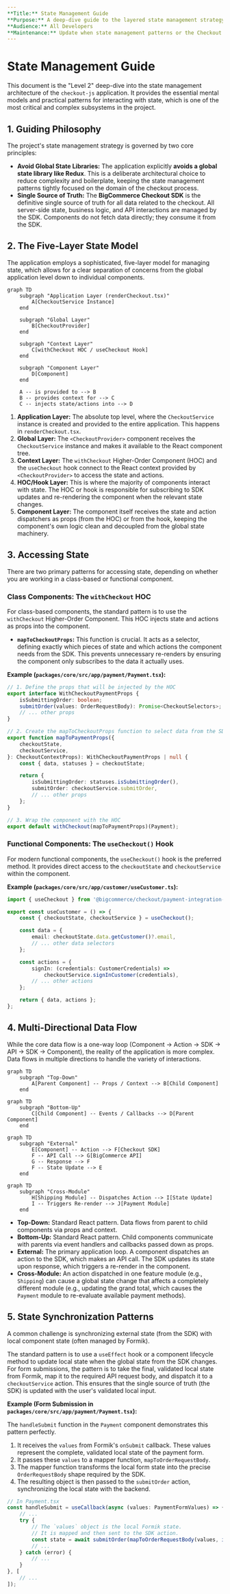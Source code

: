 ```yaml
---
**Title:** State Management Guide
**Purpose:** A deep-dive guide to the layered state management strategy and data flow patterns.
**Audience:** All Developers
**Maintenance:** Update when state management patterns or the Checkout SDK integration changes.
---
```


# State Management Guide

This document is the "Level 2" deep-dive into the state management architecture of the `checkout-js` application. It provides the essential mental models and practical patterns for interacting with state, which is one of the most critical and complex subsystems in the project.

## 1. Guiding Philosophy

The project's state management strategy is governed by two core principles:

*   **Avoid Global State Libraries:** The application explicitly **avoids a global state library like Redux**. This is a deliberate architectural choice to reduce complexity and boilerplate, keeping the state management patterns tightly focused on the domain of the checkout process.
*   **Single Source of Truth:** The **BigCommerce Checkout SDK** is the definitive single source of truth for all data related to the checkout. All server-side state, business logic, and API interactions are managed by the SDK. Components do not fetch data directly; they consume it from the SDK.

## 2. The Five-Layer State Model

The application employs a sophisticated, five-layer model for managing state, which allows for a clear separation of concerns from the global application level down to individual components.

```mermaid
graph TD
    subgraph "Application Layer (renderCheckout.tsx)"
        A[CheckoutService Instance]
    end

    subgraph "Global Layer"
        B[CheckoutProvider]
    end

    subgraph "Context Layer"
        C[withCheckout HOC / useCheckout Hook]
    end

    subgraph "Component Layer"
        D[Component]
    end

    A -- is provided to --> B
    B -- provides context for --> C
    C -- injects state/actions into --> D
```

1.  **Application Layer:** The absolute top level, where the `CheckoutService` instance is created and provided to the entire application. This happens in `renderCheckout.tsx`.
2.  **Global Layer:** The `<CheckoutProvider>` component receives the `CheckoutService` instance and makes it available to the React component tree.
3.  **Context Layer:** The `withCheckout` Higher-Order Component (HOC) and the `useCheckout` hook connect to the React context provided by `<CheckoutProvider>` to access the state and actions.
4.  **HOC/Hook Layer:** This is where the majority of components interact with state. The HOC or hook is responsible for subscribing to SDK updates and re-rendering the component when the relevant state changes.
5.  **Component Layer:** The component itself receives the state and action dispatchers as props (from the HOC) or from the hook, keeping the component's own logic clean and decoupled from the global state machinery.

## 3. Accessing State

There are two primary patterns for accessing state, depending on whether you are working in a class-based or functional component.

### Class Components: The `withCheckout` HOC

For class-based components, the standard pattern is to use the `withCheckout` Higher-Order Component. This HOC injects state and actions as props into the component.

*   **`mapToCheckoutProps`:** This function is crucial. It acts as a selector, defining exactly which pieces of state and which actions the component needs from the SDK. This prevents unnecessary re-renders by ensuring the component only subscribes to the data it actually uses.

**Example (`packages/core/src/app/payment/Payment.tsx`):**
```typescript
// 1. Define the props that will be injected by the HOC
export interface WithCheckoutPaymentProps {
    isSubmittingOrder: boolean;
    submitOrder(values: OrderRequestBody): Promise<CheckoutSelectors>;
    // ... other props
}

// 2. Create the mapToCheckoutProps function to select data from the SDK
export function mapToPaymentProps({
    checkoutState,
    checkoutService,
}: CheckoutContextProps): WithCheckoutPaymentProps | null {
    const { data, statuses } = checkoutState;

    return {
        isSubmittingOrder: statuses.isSubmittingOrder(),
        submitOrder: checkoutService.submitOrder,
        // ... other props
    };
}

// 3. Wrap the component with the HOC
export default withCheckout(mapToPaymentProps)(Payment);
```

### Functional Components: The `useCheckout()` Hook

For modern functional components, the `useCheckout()` hook is the preferred method. It provides direct access to the `checkoutState` and `checkoutService` within the component.

**Example (`packages/core/src/app/customer/useCustomer.ts`):**
```typescript
import { useCheckout } from '@bigcommerce/checkout/payment-integration-api';

export const useCustomer = () => {
    const { checkoutState, checkoutService } = useCheckout();

    const data = {
        email: checkoutState.data.getCustomer()?.email,
        // ... other data selectors
    };

    const actions = {
        signIn: (credentials: CustomerCredentials) =>
            checkoutService.signInCustomer(credentials),
        // ... other actions
    };

    return { data, actions };
};
```

## 4. Multi-Directional Data Flow

While the core data flow is a one-way loop (Component -> Action -> SDK -> API -> SDK -> Component), the reality of the application is more complex. Data flows in multiple directions to handle the variety of interactions.

```mermaid
graph TD
    subgraph "Top-Down"
        A[Parent Component] -- Props / Context --> B[Child Component]
    end
```
```mermaid
graph TD
    subgraph "Bottom-Up"
        C[Child Component] -- Events / Callbacks --> D[Parent Component]
    end
```
```mermaid
graph TD
    subgraph "External"
        E[Component] -- Action --> F[Checkout SDK]
        F -- API Call --> G[BigCommerce API]
        G -- Response --> F
        F -- State Update --> E
    end
```
```mermaid
graph TD
    subgraph "Cross-Module"
        H[Shipping Module] -- Dispatches Action --> I[State Update]
        I -- Triggers Re-render --> J[Payment Module]
    end
```

*   **Top-Down:** Standard React pattern. Data flows from parent to child components via props and context.
*   **Bottom-Up:** Standard React pattern. Child components communicate with parents via event handlers and callbacks passed down as props.
*   **External:** The primary application loop. A component dispatches an action to the SDK, which makes an API call. The SDK updates its state upon response, which triggers a re-render in the component.
*   **Cross-Module:** An action dispatched in one feature module (e.g., `Shipping`) can cause a global state change that affects a completely different module (e.g., updating the grand total, which causes the `Payment` module to re-evaluate available payment methods).

## 5. State Synchronization Patterns

A common challenge is synchronizing external state (from the SDK) with local component state (often managed by Formik).

The standard pattern is to use a `useEffect` hook or a component lifecycle method to update local state when the global state from the SDK changes. For form submissions, the pattern is to take the final, validated local state from Formik, map it to the required API request body, and dispatch it to a `checkoutService` action. This ensures that the single source of truth (the SDK) is updated with the user's validated local input.

**Example (Form Submission in `packages/core/src/app/payment/Payment.tsx`):**

The `handleSubmit` function in the `Payment` component demonstrates this pattern perfectly.

1.  It receives the `values` from Formik's `onSubmit` callback. These values represent the complete, validated local state of the payment form.
2.  It passes these `values` to a mapper function, `mapToOrderRequestBody`.
3.  The mapper function transforms the local form state into the precise `OrderRequestBody` shape required by the SDK.
4.  The resulting object is then passed to the `submitOrder` action, synchronizing the local state with the backend.

```typescript
// In Payment.tsx
const handleSubmit = useCallback(async (values: PaymentFormValues) => {
    // ...
    try {
        // The `values` object is the local Formik state.
        // It is mapped and then sent to the SDK action.
        const state = await submitOrder(mapToOrderRequestBody(values, isPaymentDataRequired()));
        // ...
    } catch (error) {
        // ...
    }
}, [
    // ...
]);
```
